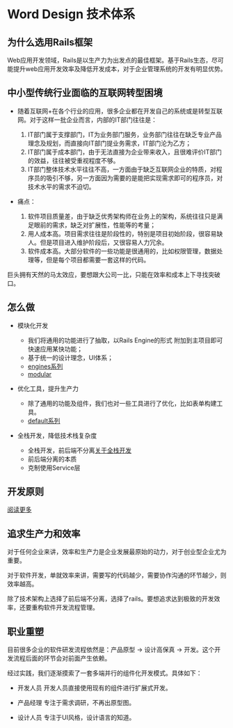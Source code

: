 # Word Design 技术体系



## 为什么选用Rails框架

Web应用开发领域，Rails是以生产力为出发点的最佳框架。基于Rails生态，尽可能提升web应用开发效率及降低开发成本，对于企业管理系统的开发有明显优势。

## 中小型传统行业面临的互联网转型困境

* 随着互联网+在各个行业的应用，很多企业都在开发自己的系统或是转型互联网。对于这样一批企业而言，内部的IT部门往往是：

  1. IT部门属于支撑部门，IT为业务部门服务，业务部门往往在缺乏专业产品理念及规划，而直接向IT部门提业务需求，IT部门沦为乙方；
  2. IT部门属于成本部门，由于无法直接为企业带来收入，且很难评价IT部门的效益，往往被受重视程度不够。
  3. IT部门整体技术水平往往不高，一方面由于缺乏互联网企业的特质，对程序员的吸引不够，另一方面因为需要的是能把实现需求即可的程序员，对技术水平的需求不迫切。

* 痛点：
  1. 软件项目质量差，由于缺乏优秀架构师在业务上的架构，系统往往只是满足眼前的需求，缺乏对扩展性，性能等的考量；
  2. 用人成本高。项目需求往往是阶段性的，特别是项目初始阶段，很容易缺人。但是项目进入维护阶段后，又很容易人力冗余。
  3. 软件成本高。大部分软件的一些功能是很通用的，比如权限管理，数据处理等，但是每个项目都需要一套这样的代码。

巨头拥有天然的马太效应，要想跟大公司一比，只能在效率和成本上下寻找突破口。

## 怎么做

* 模块化开发
  * 我们将通用的功能进行了抽取，以Rails Engine的形式 附加到主项目即可快速应用某快功能；
  * 基于统一的设计理念，UI体系；
  * [engines系列](about/engines.md)
  * [modular](blogs/modular.md)

* 优化工具，提升生产力
  * 除了通用的功能及组件，我们也对一些工具进行了优化，比如表单构建工具。
  * [default系列](blogs/default.md)

* 全栈开发，降低技术栈复杂度
  * 全栈开发，前后端不分离[关于全栈开发](about/full_stack.md)
  * 前后端分离的本质
  * 克制使用Service层 [](blogs/concern.md)

## 开发原则

[阅读更多](blogs/rule.md)

## 追求生产力和效率

对于任何企业来讲，效率和生产力是企业发展最原始的动力，对于创业型企业尤为重要。

对于软件开发，单就效率来讲，需要写的代码越少，需要协作沟通的环节越少，则效率越高。

除了技术架构上选择了前后端不分离，选择了rails。要想追求达到极致的开发效率，还要重构软件开发流程管理。

## 职业重塑

目前很多企业的软件研发流程依然是：产品原型 -> 设计高保真 -> 开发。这个开发流程后面的环节会对前面产生依赖。

经过实践，我们逐渐摸索了一套多端并行的组件化开发模式。具体如下：

* 开发人员
开发人员直接使用现有的组件进行扩展式开发。

* 产品经理
专注于需求调研，不再出原型图。

* 设计人员
专注于UI风格，设计语言的知道。
